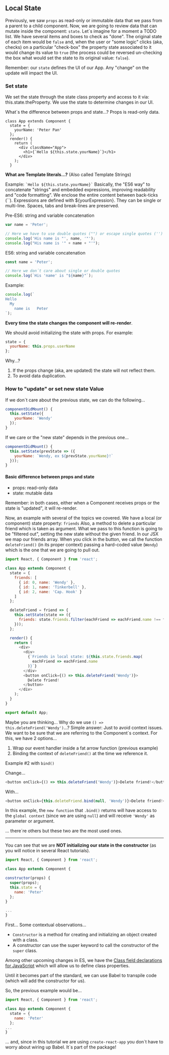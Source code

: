 ## Local State

Previously, we saw `props` as read-only or immutable data that we pass from a parent to a child component. Now, we are going to review data that can mutate inside the component: `state`.
Let´s imagine for a moment a TODO list.
We have several items and boxes to check as "done".
The original state of each item would be `false` and, when the user or "some logic" clicks (aka, checks) on a particular "check-box" the property state associated to it would change its value to `true` (the process could be reversed un-checking the box what would set the state to its original value: `false`).

Remember: our `state` defines the UI of our App. Any "change" on the update will impact the UI.

### Set state

We set the state through the state class property and access to it via: this.state.theProperty.
We use the state to determine changes in our UI.

What´s the difference between props and state...?
Props is read-only data.

```
class App extends Component {
  state = {
    yourName: 'Peter Pan'
  };
  render() {
    return (
      <div className="App">
        <h1>{`Hello ${this.state.yourName}`}</h1>
      </div>
    );
  }
```

**What are Template literals...?**
(Also called Template Strings)

Example: `` `Hello ${this.state.yourName}` ``
Basically, the "ES6 way" to concatenate "strings" and embedded expressions, improving readability and "code formatting".
We enclose the entire content between back-ticks (\`\`).
Expressions are defined with ${yourExpression}.
They can be single or multi-line. Spaces, tabs and break-lines are preserved.

Pre-ES6: string and variable concatenation

```javascript
var name = 'Peter';

// Here we have to use double quotes ("") or escape single quotes ('')
console.log('His name is "', name, '"');
console.log("His name is '" + name + "'");
```

ES6: string and variable concatenation

```javascript
const name = 'Peter';

// Here we don´t care about single or double quotes
console.log(`His 'name' is "${name}"`);
```

Example:

```javascript
console.log(`
Hello
  My
    name is   Peter
`);
```

**Every time the state changes the component will re-render**.

We should avoid initializing the state with props.
For example:

```javascript
state = {
  yourName: this.props.userName
};
```

Why...?

1. If the props change (aka, are updated) the state will not reflect them.
2. To avoid data duplication.

### How to "update" or set new state Value

If we don´t care about the previous state, we can do the following...

```javascript
componentDidMount() {
  this.setState({
    yourName: 'Wendy'
  });
}
```

If we care or the "new state" depends in the previous one...

```javascript
componentDidMount() {
  this.setState(prevState => ({
    yourName: `Wendy, ex ${prevState.yourName}!`
  }));
}
```

#### Basic difference between props and state

* props: read-only data
* state: mutable data

Remember: in both cases, either when a Component receives props or the state is "updated", it will re-render.

Now, an example with several of the topics we covered.
We have a local (or component) state property: `friends`
Also, a method to delete a particular friend which is taken as argument. What we pass to this function is going to be "filtered out", setting the new state without the given friend.
In our JSX we map our friends array.
When you click in the button, we call the function `deleteFriend()` (in its proper context) passing a hard-coded value (`Wendy`) which is the one that we are going to pull out.

```javascript
import React, { Component } from 'react';

class App extends Component {
  state = {
    friends: [
      { id: 0, name: 'Wendy' },
      { id: 1, name: 'Tinkerbell' },
      { id: 2, name: 'Cap. Hook' }
    ]
  };

  deleteFriend = friend => {
    this.setState(state => ({
      friends: state.friends.filter(eachFriend => eachFriend.name !== friend)
    }));
  };

  render() {
    return (
      <div>
        <div>
          {`Friends in local state: ${this.state.friends.map(
            eachFriend => eachFriend.name
          )}`}
        </div>
        <button onClick={() => this.deleteFriend('Wendy')}>
          Delete friend!
        </button>
      </div>
    );
  }
}

export default App;
```

Maybe you are thinking... Why do we use `() => this.deleteFriend('Wendy')`...? Simple answer: Just to avoid context issues. We want to be sure that we are referring to the Component´s context. For this, we have 2 options...

1. Wrap our event handler inside a fat arrow function (previous example)
2. Binding the context of `deleteFriend()` at the time we reference it.

Example \#2 with `bind()`

Change...

```javascript
<button onClick={() => this.deleteFriend('Wendy')}>Delete friend!</button>
```

With...

```javascript
<button onClick={this.deleteFriend.bind(null, 'Wendy')}>Delete friend!</button>
```

In this example, the `new function` that `.bind()` returns will have access to the `global context` (since we are using `null`) and will receive `'Wendy'` as parameter or argument.

... there´re others but these two are the most used ones.

---

You can see that we are **NOT initializing our state in the constructor** (as you will notice in several React tutorials).

```javascript
import React, { Component } from 'react';

class App extends Component {

constructor(props) {
  super(props);
  this.state = {
    name: 'Peter'
  };
}

...
}
```

First... Some contextual observations...

* `Constructor` is a method for creating and initializing an object created with a class.
* A constructor can use the super keyword to call the constructor of the `super` class.

Among other upcoming changes in ES, we have the [Class field declarations for JavaScript](https://github.com/tc39/proposal-class-fields) which will allow us to define class properties.

Until it becomes part of the standard, we can use Babel to transpile code (which will add the constructor for us).

So, the previous example would be...

```javascript
import React, { Component } from 'react';

class App extends Component {
  state = {
    name: 'Peter'
  };
...
}
```

... and, since in this tutorial we are using `create-react-app` you don´t have to worry about wiring up Babel. It´s part of the package!
